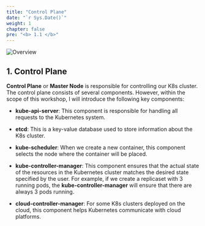 ```yaml
---
title: "Control Plane"
date: "`r Sys.Date()`"
weight: 1
chapter: false
pre: "<b> 1.1 </b>"
---
```


![Overview](/images/1-Basic_concepts./02.webp)

## 1. Control Plane

**Control Plane** or **Master Node** is responsible for controlling our K8s cluster. The control plane consists of several components. However, within the scope of this workshop, I will introduce the following key components:

- **kube-api-server**: This component is responsible for handling all requests to the Kubernetes system.

- **etcd**: This is a key-value database used to store information about the K8s cluster.

- **kube-scheduler**: When we create a new container, this component selects the node where the container will be placed.

- **kube-controller-manager**: This component ensures that the actual state of the resources in the Kubernetes cluster matches the desired state specified by the user. For example, if we create a replicaset with 3 running pods, the **kube-controller-manager** will ensure that there are always 3 pods running.

- **cloud-controller-manager**: For some K8s clusters deployed on the cloud, this component helps Kubernetes communicate with cloud platforms.

